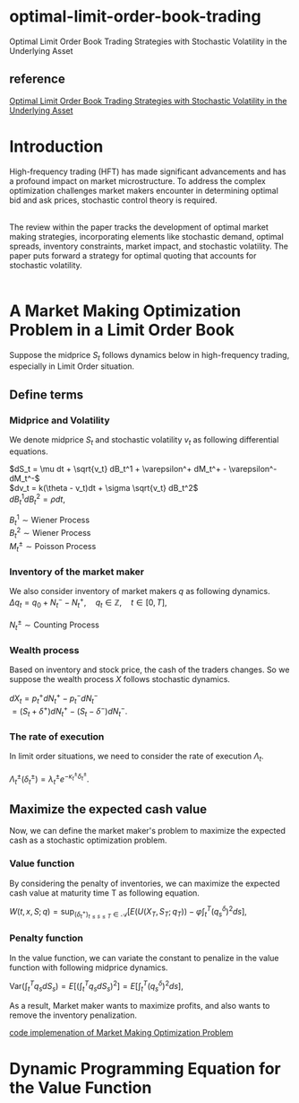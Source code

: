 # optimal-limit-order-book-trading
Optimal Limit Order Book Trading Strategies with Stochastic Volatility in the Underlying Asset


## reference
[Optimal Limit Order Book Trading Strategies with Stochastic Volatility in the Underlying Asset](https://link.springer.com/article/10.1007/s10614-022-10272-4)

# Introduction

High-frequency trading (HFT) has made significant advancements and has a profound impact on market microstructure. To address the complex optimization challenges market makers encounter in determining optimal bid and ask prices, stochastic control theory is required. 
<br><br>

The review within the paper tracks the development of optimal market making strategies, incorporating elements like stochastic demand, optimal spreads, inventory constraints, market impact, and stochastic volatility. The paper puts forward a strategy for optimal quoting that accounts for stochastic volatility.
<br><br>


# A Market Making Optimization Problem in a Limit Order Book

Suppose the midprice $S_t$ follows dynamics below in high-frequency trading, especially in Limit Order situation.

## Define terms

### Midprice and Volatility

We denote midprice $S_t$ and stochastic volatility $v_t$ as following differential equations.<br>

$dS_t = \mu dt + \sqrt{v_t} dB_t^1 + \varepsilon^+ dM_t^+ - \varepsilon^- dM_t^-$<br>
$dv_t = k(\theta - v_t)dt + \sigma \sqrt{v_t} dB_t^2$<br>
$dB_t^1 dB_t^2 = \rho dt,$

$B_t^1 \sim \text{Wiener Process}$<br>
$B_t^2 \sim \text{Wiener Process}$<br>
$M_t^{\pm} \sim \text{Poisson Process}$<br>

### Inventory of the market maker
We also consider inventory of market makers $q$ as following dynamics.<br>
$\Delta q_t = q_0 + N_t^{-} - N_t^{+}, \quad q_t \in \mathbb{Z}, \quad t \in [0, T],$
<br><br>
$N_t^{\pm} \sim \text{Counting Process}$<br>

### Wealth process
Based on inventory and stock price, the cash of the traders changes. So we suppose the wealth process $X$ follows stochastic dynamics.<br>

$dX_t = p_t^{+} dN_t^{+} - p_t^{-} dN_t^{-}$ <br>
$= (S_t + \delta^{+}) dN_t^{+} - (S_t - \delta^{-}) dN_t^{-}.$

### The rate of execution
In limit order situations, we need to consider the rate of execution $\Lambda_t$. <br>

$\Lambda_t^{\pm}(\delta_t^{\pm}) = \lambda_t^{\pm} e^{-\kappa_t^{\pm}\delta_t^{\pm}}.$

## Maximize the expected cash value

Now, we can define the market maker's problem to maximize the expected cash as a stochastic optimization problem.

### Value function
By considering the penalty of inventories, we can maximize the expected cash value at maturity time T as following equation.<br>

$W(t, x, S; q) = \sup_{(\delta_t^{+})_{t \leq s \leq T} \in \mathcal{A}} \left[ E\left(U(X_T, S_T; q_T)\right) - \varphi \int_t^T (q_s^\delta)^2 ds \right],$<br>

### Penalty function

In the value function, we can variate the constant to penalize in the value function with following midprice dynamics. <br>

$\text{Var} \left( \int_t^T q_s dS_s \right) = E\left[ \left( \int_t^T q_s dS_s \right)^2 \right] = E\left[ \int_t^T (q_s^\delta)^2 ds \right],$ <br>

As a result, Market maker wants to maximize profits, and also wants to remove the inventory penalization.<br>

[code implemenation of Market Making Optimization Problem](market_making_optimization.py)


# Dynamic Programming Equation for the Value Function
